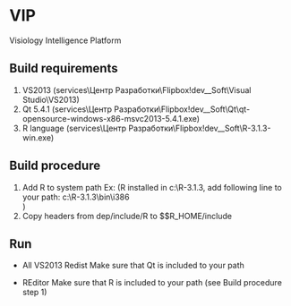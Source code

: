 # VIP
Visiology Intelligence Platform

## Build requirements

1) VS2013 (services\Центр Разработки\Flipbox\!dev\__Soft\Visual Studio\VS2013\)
2) Qt 5.4.1 (services\Центр Разработки\Flipbox\!dev\__Soft\Qt\qt-opensource-windows-x86-msvc2013-5.4.1.exe)
3) R language (services\Центр Разработки\Flipbox\!dev\__Soft\R-3.1.3-win.exe)

## Build procedure

1) Add R to system path
   Ex: (R installed in c:\R-3.1.3\, add following line to your path:
        c:\R-3.1.3\bin\i386\
        )
2) Copy headers from dep/include/R to $$R_HOME/include

## Run

* All
  VS2013 Redist
  Make sure that Qt is included to your path

* REditor
  Make sure that R is included to your path (see Build procedure step 1)